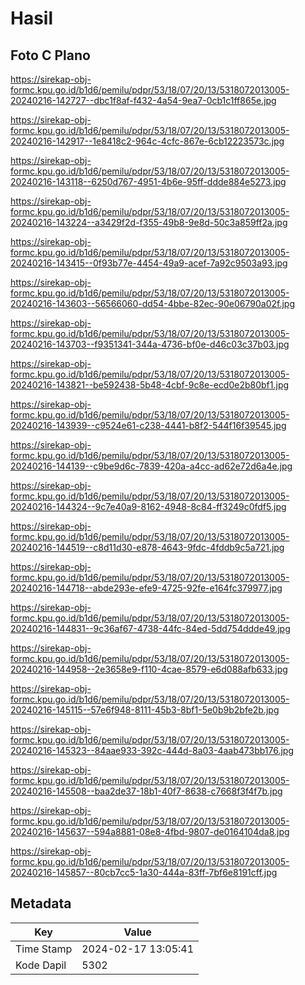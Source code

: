 # Hasil

## Foto C Plano

https://sirekap-obj-formc.kpu.go.id/b1d6/pemilu/pdpr/53/18/07/20/13/5318072013005-20240216-142727--dbc1f8af-f432-4a54-9ea7-0cb1c1ff865e.jpg

https://sirekap-obj-formc.kpu.go.id/b1d6/pemilu/pdpr/53/18/07/20/13/5318072013005-20240216-142917--1e8418c2-964c-4cfc-867e-6cb12223573c.jpg

https://sirekap-obj-formc.kpu.go.id/b1d6/pemilu/pdpr/53/18/07/20/13/5318072013005-20240216-143118--6250d767-4951-4b6e-95ff-ddde884e5273.jpg

https://sirekap-obj-formc.kpu.go.id/b1d6/pemilu/pdpr/53/18/07/20/13/5318072013005-20240216-143224--a3429f2d-f355-49b8-9e8d-50c3a859ff2a.jpg

https://sirekap-obj-formc.kpu.go.id/b1d6/pemilu/pdpr/53/18/07/20/13/5318072013005-20240216-143415--0f93b77e-4454-49a9-acef-7a92c9503a93.jpg

https://sirekap-obj-formc.kpu.go.id/b1d6/pemilu/pdpr/53/18/07/20/13/5318072013005-20240216-143603--56566060-dd54-4bbe-82ec-90e06790a02f.jpg

https://sirekap-obj-formc.kpu.go.id/b1d6/pemilu/pdpr/53/18/07/20/13/5318072013005-20240216-143703--f9351341-344a-4736-bf0e-d46c03c37b03.jpg

https://sirekap-obj-formc.kpu.go.id/b1d6/pemilu/pdpr/53/18/07/20/13/5318072013005-20240216-143821--be592438-5b48-4cbf-9c8e-ecd0e2b80bf1.jpg

https://sirekap-obj-formc.kpu.go.id/b1d6/pemilu/pdpr/53/18/07/20/13/5318072013005-20240216-143939--c9524e61-c238-4441-b8f2-544f16f39545.jpg

https://sirekap-obj-formc.kpu.go.id/b1d6/pemilu/pdpr/53/18/07/20/13/5318072013005-20240216-144139--c9be9d6c-7839-420a-a4cc-ad62e72d6a4e.jpg

https://sirekap-obj-formc.kpu.go.id/b1d6/pemilu/pdpr/53/18/07/20/13/5318072013005-20240216-144324--9c7e40a9-8162-4948-8c84-ff3249c0fdf5.jpg

https://sirekap-obj-formc.kpu.go.id/b1d6/pemilu/pdpr/53/18/07/20/13/5318072013005-20240216-144519--c8d11d30-e878-4643-9fdc-4fddb9c5a721.jpg

https://sirekap-obj-formc.kpu.go.id/b1d6/pemilu/pdpr/53/18/07/20/13/5318072013005-20240216-144718--abde293e-efe9-4725-92fe-e164fc379977.jpg

https://sirekap-obj-formc.kpu.go.id/b1d6/pemilu/pdpr/53/18/07/20/13/5318072013005-20240216-144831--9c36af67-4738-44fc-84ed-5dd754ddde49.jpg

https://sirekap-obj-formc.kpu.go.id/b1d6/pemilu/pdpr/53/18/07/20/13/5318072013005-20240216-144958--2e3658e9-f110-4cae-8579-e6d088afb633.jpg

https://sirekap-obj-formc.kpu.go.id/b1d6/pemilu/pdpr/53/18/07/20/13/5318072013005-20240216-145115--57e6f948-8111-45b3-8bf1-5e0b9b2bfe2b.jpg

https://sirekap-obj-formc.kpu.go.id/b1d6/pemilu/pdpr/53/18/07/20/13/5318072013005-20240216-145323--84aae933-392c-444d-8a03-4aab473bb176.jpg

https://sirekap-obj-formc.kpu.go.id/b1d6/pemilu/pdpr/53/18/07/20/13/5318072013005-20240216-145508--baa2de37-18b1-40f7-8638-c7668f3f4f7b.jpg

https://sirekap-obj-formc.kpu.go.id/b1d6/pemilu/pdpr/53/18/07/20/13/5318072013005-20240216-145637--594a8881-08e8-4fbd-9807-de0164104da8.jpg

https://sirekap-obj-formc.kpu.go.id/b1d6/pemilu/pdpr/53/18/07/20/13/5318072013005-20240216-145857--80cb7cc5-1a30-444a-83ff-7bf6e8191cff.jpg


## Metadata

| Key        | Value               |
| ---------- | ------------------- |
| Time Stamp | 2024-02-17 13:05:41 |
| Kode Dapil | 5302                |



